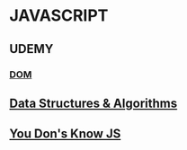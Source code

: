 # JAVASCRIPT

## UDEMY

### [DOM](https://ssj24.github.io/TIL2022/JavaScript/DOM/)

## [Data Structures & Algorithms](https://ssj24.github.io/TIL2022/JavaScript/DSA/)

## [You Don's Know JS](https://ssj24.github.io/TIL2022/JavaScript/YDKJS/)

